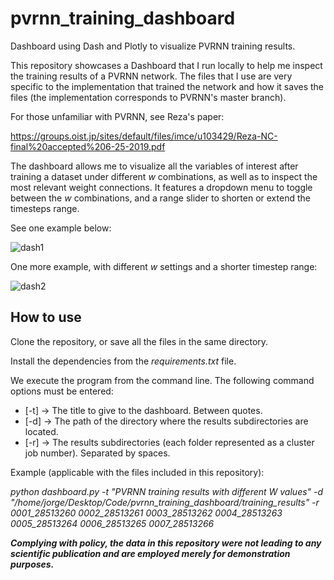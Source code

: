# pvrnn_training_dashboard
Dashboard using Dash and Plotly to visualize PVRNN training results.

This repository showcases a Dashboard that I run locally to help me inspect the training results of a PVRNN network. The files that I use are very specific to the implementation that trained the network and 
how it saves the files (the implementation corresponds to PVRNN's master branch). 

For those unfamiliar with PVRNN, see Reza's paper:

https://groups.oist.jp/sites/default/files/imce/u103429/Reza-NC-final%20accepted%206-25-2019.pdf

The dashboard allows me to visualize all the variables of interest after training a dataset under different *w* combinations, as well as to inspect the most relevant weight connections. 
It features a dropdown menu to toggle between the *w* combinations, and a range slider to shorten or extend the timesteps range. 

See one example below:

![dash1](https://github.com/JGallegoPerez/pvrnn_training_dashboard/assets/89183135/67ff5d31-bb5c-4880-a3ce-ad85645f6646)

One more example, with different *w* settings and a shorter timestep range:

![dash2](https://github.com/JGallegoPerez/pvrnn_training_dashboard/assets/89183135/466150b4-b32a-4c5d-9ab9-c083dbc9d6a4)

## How to use

Clone the repository, or save all the files in the same directory. 

Install the dependencies from the *requirements.txt* file.

We execute the program from the command line. The following command options must be entered:
- [-t] -> The title to give to the dashboard. Between quotes.
- [-d] -> The path of the directory where the results subdirectories are located.
- [-r] -> The results subdirectories (each folder represented as a cluster job number). Separated by spaces.

Example (applicable with the files included in this repository):

*python dashboard.py -t "PVRNN training results with different W values" -d "/home/jorge/Desktop/Code/pvrnn_training_dashboard/training_results" -r 0001_28513260 0002_28513261 0003_28513262 0004_28513263 0005_28513264 0006_28513265 0007_28513266*


***Complying with policy, the data in this repository were not leading to any scientific publication and are employed merely for demonstration purposes.*** 



